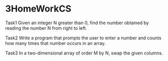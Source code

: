 # 3HomeWorkCS

Task1
Given an integer N greater than 0, find the number obtained by reading the number N from right to left.

Task2
Write a program that prompts the user to enter a number and counts how many times that number occurs in an array.

Task3
In a two-dimensional array of order M by N, swap the given columns.
